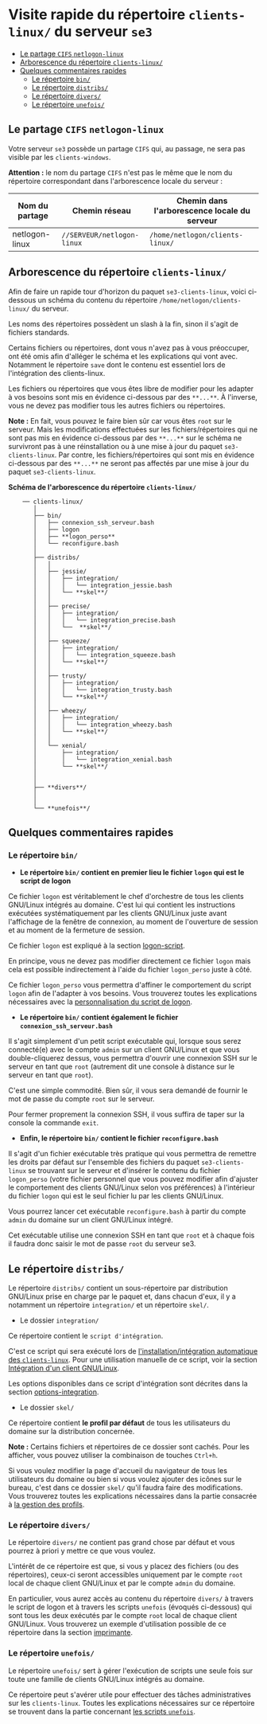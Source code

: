 # Visite rapide du répertoire `clients-linux/` du serveur `se3`

* [Le partage `CIFS` `netlogon-linux`](#le-partage-cifs-netlogon-linux)
* [Arborescence du répertoire `clients-linux/`](#arborescence-du-répertoire-clients-linux)
* [Quelques commentaires rapides](#quelques-commentaires-rapides)
    * [Le répertoire `bin/`](#le-répertoire-bin)
    * [Le répertoire `distribs/`](#le-répertoire-distribs)
    * [Le répertoire `divers/`](#le-répertoire-divers)
    * [Le répertoire `unefois/`](#le-répertoire-unefois)


## Le partage `CIFS` `netlogon-linux`

Votre serveur `se3` possède un partage `CIFS`
qui, au passage, ne sera pas visible par les `clients-windows`.

**Attention :** le nom du partage `CIFS` n'est pas le même que
le nom du répertoire correspondant dans l'arborescence locale
du serveur :

Nom du partage | Chemin réseau              | Chemin dans l'arborescence locale du serveur
---------------|----------------------------|---------------------------------------------
netlogon-linux | `//SERVEUR/netlogon-linux` | `/home/netlogon/clients-linux/`


## Arborescence du répertoire `clients-linux/`

Afin de faire un rapide tour d'horizon du paquet `se3-clients-linux`, voici ci-dessous un schéma du contenu du répertoire `/home/netlogon/clients-linux/` du serveur.

Les noms des répertoires possèdent un slash à la fin, sinon il s'agit de fichiers standards.

Certains fichiers ou répertoires, dont vous n'avez pas à vous préoccuper, ont été omis afin d'alléger le schéma et les explications qui vont avec. Notamment le répertoire `save` dont le contenu est essentiel lors de l'intégration des clients-linux.

Les fichiers ou répertoires que vous êtes libre de modifier pour les adapter à vos besoins sont mis en évidence ci-dessous par des `**...**`. À l'inverse, vous ne devez pas modifier tous les autres fichiers ou répertoires.

**Note :** En fait, vous pouvez le faire bien sûr car vous êtes `root` sur le serveur. Mais les modifications effectuées sur les fichiers/répertoires qui ne sont pas mis en évidence ci-dessous par des `**...**` sur le schéma ne survivront pas à une réinstallation ou à une mise à jour du paquet `se3-clients-linux`. Par contre, les fichiers/répertoires qui sont mis en évidence ci-dessous par des `**...**` ne seront pas affectés par une mise à jour du paquet `se3-clients-linux`.


**Schéma de l'arborescence du répertoire `clients-linux/`**
```
    ── clients-linux/
       │
       ├── bin/
       │   ├── connexion_ssh_serveur.bash
       │   ├── logon
       │   ├── **logon_perso**
       │   └── reconfigure.bash
       │
       ├── distribs/
       │   │
       │   ├── jessie/
       │   │   ├── integration/
       │   │   │   └── integration_jessie.bash
       │   │   └── **skel**/
       │   │
       │   ├── precise/
       │   │   ├── integration/
       │   │   │   └── integration_precise.bash
       │   │   └──  **skel**/
       │   │
       │   ├── squeeze/
       │   │   ├── integration/
       │   │   │   └── integration_squeeze.bash
       │   │   └── **skel**/
       │   │
       │   ├── trusty/
       │   │   ├── integration/
       │   │   │   └── integration_trusty.bash
       │   │   └── **skel**/
       │   │
       │   ├── wheezy/
       │   │   ├── integration/
       │   │   │   └── integration_wheezy.bash
       │   │   └── **skel**/
       │   │
       │   └── xenial/
       │       ├── integration/
       │       │   └── integration_xenial.bash
       │       └── **skel**/
       │
       │
       ├── **divers**/
       │
       │
       └── **unefois**/
```


## Quelques commentaires rapides


### Le répertoire `bin/`

* **Le répertoire `bin/` contient en premier lieu le fichier `logon` qui est le script de logon**

Ce fichier `logon` est véritablement le chef d'orchestre de tous les clients GNU/Linux intégrés au domaine. C'est lui qui contient les instructions exécutées systématiquement par les clients GNU/Linux juste avant l'affichage de la fenêtre de connexion, au moment de l'ouverture de session et au moment de la fermeture de session.

Ce fichier `logon` est expliqué à la section [logon-script](script_logon.md#le-script-de-logon).

En principe, vous ne devez pas modifier directement ce fichier `logon` mais cela est possible indirectement à l'aide du fichier `logon_perso` juste à côté.

Ce fichier `logon_perso` vous permettra d'affiner le comportement du script `logon` afin de l'adapter à vos besoins. Vous trouverez toutes les explications nécessaires avec la [personnalisation du script de logon](logon_perso.md#personnaliser-le-script-de-logon).

* **Le répertoire `bin/` contient également le fichier `connexion_ssh_serveur.bash`**

Il s'agit simplement d'un petit script exécutable qui, lorsque sous serez connecté(e) avec le compte `admin` sur un client GNU/Linux et que vous double-cliquerez dessus, vous permettra d'ouvrir une connexion SSH sur le serveur en tant que `root` (autrement dit une console à distance sur le serveur en tant que `root`).

C'est une simple commodité. Bien sûr, il vous sera demandé de fournir le mot de passe du compte `root` sur le serveur.

Pour fermer proprement la connexion SSH, il vous suffira de taper sur la console la commande `exit`.

* **Enfin, le répertoire `bin/` contient le fichier `reconfigure.bash`**

Il s'agit d'un fichier exécutable très pratique qui vous permettra de remettre les droits par défaut sur l'ensemble des fichiers du paquet `se3-clients-linux` se trouvant sur le serveur et d'insérer le contenu du fichier `logon_perso` (votre fichier personnel que vous pouvez modifier afin d'ajuster le comportement des clients GNU/Linux selon vos préférences) à l'intérieur du fichier `logon` qui est le seul fichier lu par les clients GNU/Linux.

Vous pourrez lancer cet exécutable `reconfigure.bash` à partir du compte `admin` du domaine sur un client GNU/Linux intégré.

Cet exécutable utilise une connexion SSH en tant que `root` et à chaque fois il faudra donc saisir le mot de passe `root` du serveur se3.


## Le répertoire `distribs/`

Le répertoire `distribs/` contient un sous-répertoire par distribution GNU/Linux prise en charge par le paquet et, dans chacun d'eux, il y a notamment un répertoire `integration/` et un répertoire `skel/`.

* Le dossier `integration/`

Ce répertoire contient le `script d'intégration`.

C'est ce script qui sera exécuté lors de [l'installation/intégration automatique des `clients-linux`](../pxe-clients-linux/README.md#installation-de-clients-linux-debian-et-ubuntu-via-se3--intégration-automatique). Pour une utilisation manuelle de ce script, voir la section [Intégration d'un client GNU/Linux](impatients.md#intégration-dun-client-gnulinux).

Les options disponibles dans ce script d'intégration sont décrites dans la section [options-integration](options_scripts.md#les-options-des-scripts-dintégration).

* Le dossier `skel/`

Ce répertoire contient **le profil par défaut** de tous les utilisateurs du domaine sur la distribution concernée.

**Note :** Certains fichiers et répertoires de ce dossier sont cachés. Pour les afficher, vous pouvez utiliser la combinaison de touches `Ctrl+h`.

Si vous voulez modifier la page d'accueil du navigateur de tous les utilisateurs du domaine ou bien si vous voulez ajouter des icônes sur le bureau, c'est dans ce dossier `skel/` qu'il faudra faire des modifications. Vous trouverez toutes les explications nécessaires dans la partie consacrée à [la gestion des profils](gestion_profils.md#la-gestion-des-profils).


### Le répertoire `divers/`

Le répertoire `divers/` ne contient pas grand chose par défaut et vous pourrez à priori y mettre ce que vous voulez.

L'intérêt de ce répertoire est que, si vous y placez des fichiers (ou des répertoires), ceux-ci seront accessibles uniquement par le compte `root` local de chaque client GNU/Linux et par le compte `admin` du domaine.

En particulier, vous aurez accès au contenu du répertoire `divers/` à travers le script de logon et à travers les scripts `unefois` (évoqués ci-dessous) qui sont tous les deux exécutés par le compte `root` local de chaque client GNU/Linux. Vous trouverez un exemple d'utilisation possible de ce répertoire dans la section [imprimante](imprimantes.md#un-mot-sur-les-imprimantes).


### Le répertoire `unefois/`

Le répertoire `unefois/` sert à gérer l'exécution de scripts une seule fois sur toute une famille de clients GNU/Linux intégrés au domaine.

Ce répertoire peut s'avérer utile pour effectuer des tâches administratives sur les `clients-linux`. Toutes les explications nécessaires sur ce répertoire se trouvent dans la partie concernant [les scripts `unefois`](repertoire_unefois.md#le-répertoire-unefois).

